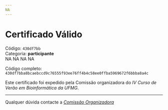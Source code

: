 ```yaml
---
NA
---
```


# Certificado Válido

Código: `430df7bb`<br>
Categoria: **participante**<br>
NA
NA
NA
NA


Código completo: `430df7bba8bcaebccd9c76555f93ee76ff4b4c58ee0ffba5969672f6bbba8a4c`


Este certificado foi expedido pela Comissão organizadora do *IV Curso de Verão em Bioinformática da UFMG*.

----

Qualquer dúvida contacte a [_Comissão Organizadora_](<mailto:cursobioinfoufmg@gmail.com$subject=[Certificados]>)

